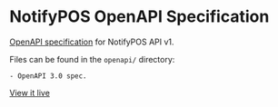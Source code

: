 # NotifyPOS OpenAPI Specification

[OpenAPI specification](https://github.com/rufusy/notifypos-openapi) for NotifyPOS API v1.

Files can be found in the `openapi/` directory:

	- OpenAPI 3.0 spec.

[View it live](https://github.com/rufusy/notifypos-openapi)


